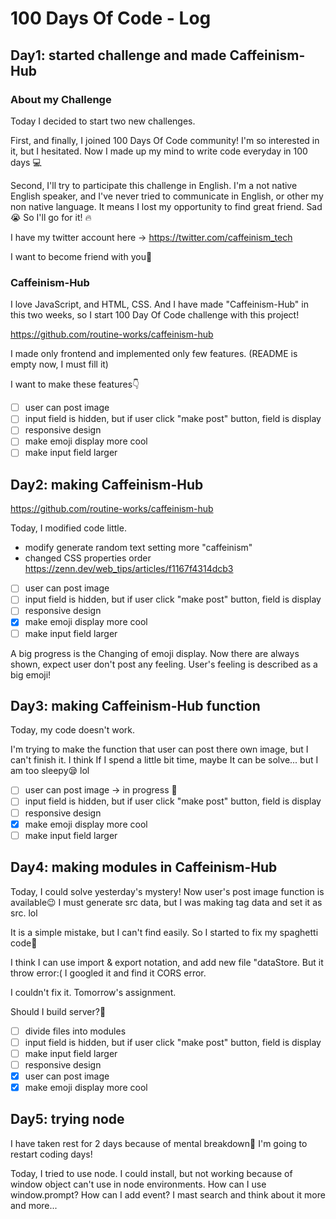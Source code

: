 # 100 Days Of Code - Log

## Day1: started challenge and made Caffeinism-Hub

### About my Challenge

Today I decided to start two new challenges.

First, and finally, I joined 100 Days Of Code community!
I'm so interested in it, but I hesitated. Now I made up my mind to write code everyday in 100 days 💻

Second, I'll try to participate this challenge in English.
I'm a not native English speaker, and I've never tried to communicate in English, or other my non native language.
It means I lost my opportunity to find great friend. Sad😭
So I'll go for it! 🔥

I have my twitter account here → https://twitter.com/caffeinism_tech

I want to become friend with you🥳

### Caffeinism-Hub

I love JavaScript, and HTML, CSS.
And I have made "Caffeinism-Hub" in this two weeks, so I start 100 Day Of Code challenge with this project!

https://github.com/routine-works/caffeinism-hub

I made only frontend and implemented only few features. (README is empty now, I must fill it)

I want to make these features👇

- [ ] user can post image
- [ ] input field is hidden, but if user click "make post" button, field is display
- [ ] responsive design
- [ ] make emoji display more cool
- [ ] make input field larger

## Day2: making Caffeinism-Hub

https://github.com/routine-works/caffeinism-hub

Today, I modified code little.

- modify generate random text setting more "caffeinism"
- changed CSS properties order
  https://zenn.dev/web_tips/articles/f1167f4314dcb3

- [ ] user can post image
- [ ] input field is hidden, but if user click "make post" button, field is display
- [ ] responsive design
- [x] make emoji display more cool
- [ ] make input field larger

A big progress is the Changing of emoji display.
Now there are always shown, expect user don't post any feeling.
User's feeling is described as a big emoji!

## Day3: making Caffeinism-Hub function

Today, my code doesn't work.

I'm trying to make the function that user can post there own image, but I can't finish it.
I think If I spend a little bit time, maybe It can be solve... but I am too sleepy😪 lol

- [ ] user can post image → in progress 💨
- [ ] input field is hidden, but if user click "make post" button, field is display
- [ ] responsive design
- [x] make emoji display more cool
- [ ] make input field larger

## Day4: making modules in Caffeinism-Hub

Today, I could solve yesterday's mystery! Now user's post image function is available😉
I must generate src data, but I was making tag data and set it as src. lol

It is a simple mistake, but I can't find easily.
So I started to fix my spaghetti code🍝

I think I can use import & export notation, and add new file "dataStore. But it throw error:(
I googled it and find it CORS error.

I couldn't fix it. Tomorrow's assignment.

Should I build server?🤔

- [ ] divide files into modules
- [ ] input field is hidden, but if user click "make post" button, field is display
- [ ] make input field larger
- [ ] responsive design
- [x] user can post image
- [x] make emoji display more cool

## Day5: trying node

I have taken rest for 2 days because of mental breakdown🤒 I'm going to restart coding days!

Today, I tried to use node. I could install, but not working because of window object can't use in node environments.
How can I use window.prompt? How can I add event?
I mast search and think about it more and more...
